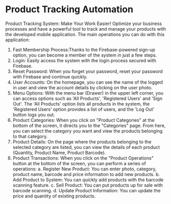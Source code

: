 # Product Tracking Automation
Product Tracking System: Make Your Work Easier!
Optimize your business processes and have a powerful tool to track and manage your products with the developed mobile application. 
The main operations you can do with this application:
1. Fast Membership Process:Thanks to the Firebase-powered sign-up option, you can become a member of the system in just a few steps.
2. Login: Easily access the system with the login process secured with Firebase.
3. Reset Password: When you forget your password, reset your password with Firebase and continue quickly.
4. User Accounts: On the homepage, you can see the name of the logged in user and view the account details by clicking on the user photo.
5. Menu Options: With the menu bar (Drawer) in the upper left corner, you can access options such as 'All Products', 'Registered Users' and 'Sign Out'. The 'All Products' option lists all products in the system, the 'Registered Users' option provides a list of users, and the 'Log Out' button logs you out.
6. Product Categories: When you click on "Product Categories" at the bottom of the screen, it directs you to the "Categories" page. From here, you can select the category you want and view the products belonging to that category.
7. Product Details: On the page where the products belonging to the selected category are listed, you can view the details of each product (Quantity, Product Name, Product Barcode).
8. Product Transactions: When you click on the "Product Operations" button at the bottom of the screen, you can perform a series of operations:
  a.	Register New Product: You can enter photo, category, product name, barcode and price information to add new products.
  b. Add Product to System: You can quickly add products with the barcode scanning feature.
  c. Sell Product: You can put products up for sale with barcode scanning.
  d. Update Product Information: You can update the price and quantity of existing products.

